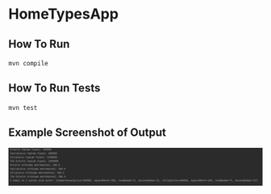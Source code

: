 # HomeTypesApp

## How To Run
    mvn compile
## How To Run Tests
    mvn test
## Example Screenshot of Output
 ![HomeTypesApp](output.PNG)
